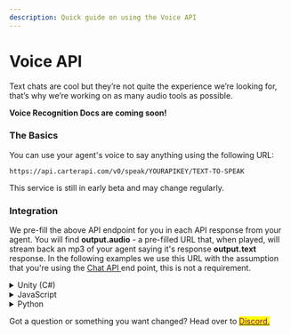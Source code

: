 ```yaml
---
description: Quick guide on using the Voice API
---
```


# Voice API

Text chats are cool but they’re not quite the experience we’re looking for, that’s why we’re working on as many audio tools as possible.

**Voice Recognition Docs are coming soon!**

### The Basics

You can use your agent's voice to say anything using the following URL:

```
https://api.carterapi.com/v0/speak/YOURAPIKEY/TEXT-TO-SPEAK
```

This service is still in early beta and may change regularly.&#x20;

### Integration

We pre-fill the above API endpoint for you in each API response from your agent. You will find **output.audio** - a pre-filled URL that, when played, will stream back an mp3 of your agent saying it's response **output.text** response. In the following examples we use this URL with the assumption that you're using the [Chat API ](api-response.md)end point, this is not a requirement.

<details>

<summary>Unity (C#)</summary>

Pass your agent’s response **output.audio** to this method.

```
IEnumerator PlayAudio(string url)
    {
        using (UnityWebRequest www = UnityWebRequestMultimedia.GetAudioClip(url, AudioType.MPEG))
        {
            yield return www.SendWebRequest();

            if (www.result == UnityWebRequest.Result.ConnectionError)
            {
                Debug.Log(www.error);
            }
            else
            {
                AudioClip myClip = DownloadHandlerAudioClip.GetContent(www);
                AudioSource audioSource;
                audioSource.clip = myClip;
                audioSource.Play();
            }
        }
    }
```



</details>

<details>

<summary>JavaScript</summary>

In Javascript you can use this really easily with the Audio Object. Like this:

```
//assuming you have your agent’s response
var myAudio = new Audio(agent_response.output.audio);
myAudio.play()
```



</details>

<details>

<summary>Python</summary>

We’re working on creating an easier way to do this, but for now:

```
pip install playsound

r = requests.get(agent_response.output.audio, stream=True)
with open('temp.mp3', 'wb') as f:
for chunk in r.iter_content(chunk_size=1024):
     		if chunk:
          		f.write(chunk)
                    
playsound('temp.mp3')           
# remove temp file
os.remove('temp.mp3')
```



</details>



Got a question or something you want changed? Head over to [<mark style="color:purple;">Discord.</mark>](https://discord.com/invite/YqWwCVU8UH)<mark style="color:purple;"></mark>
